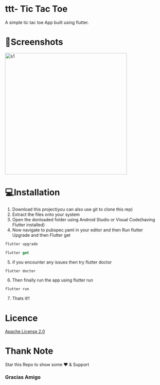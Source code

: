 # ttt- Tic Tac Toe

A simple tic tac toe App built using flutter.

# 📱Screenshots

<img src="https://github.com/afrozshaikh25/ttt/blob/master/illustration/Frame%201-compressed.jpg" alt="s1" width="400">



# 💻Installation

1) Download this project(you can also use git to clone this rep)
2) Extract the files onto your system
3) Open the donloaded folder using Android Studio or Visual Code(having Flutter installed)
4) Now navigate to pubspec.yaml in your editor and then Run flutter Upgrade and then Flutter get
```dart
flutter upgrade
```
```dart
flutter get
```
5) if you encounter any issues then try flutter doctor
```dart
flutter doctor
```
6) Then finally run the app using flutter run
```dart
flutter run
```
7) Thats it!! 



# Licence
<a href="https://github.com/afrozshaikh25/ncovid19/blob/master/LICENSE">Apache License 2.0</a>

# Thank Note
Star this Repo to show some ❤️ & Support
### Gracias Amigo
